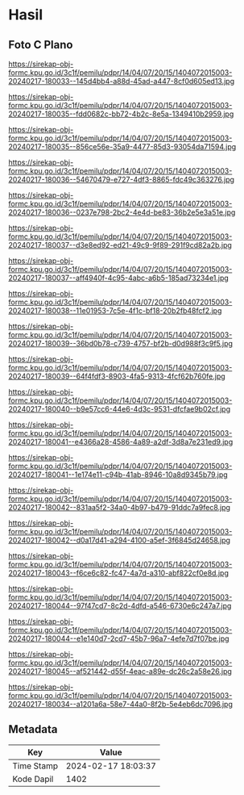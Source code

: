 # Hasil

## Foto C Plano

https://sirekap-obj-formc.kpu.go.id/3c1f/pemilu/pdpr/14/04/07/20/15/1404072015003-20240217-180033--145d4bb4-a88d-45ad-a447-8cf0d605ed13.jpg

https://sirekap-obj-formc.kpu.go.id/3c1f/pemilu/pdpr/14/04/07/20/15/1404072015003-20240217-180035--fdd0682c-bb72-4b2c-8e5a-1349410b2959.jpg

https://sirekap-obj-formc.kpu.go.id/3c1f/pemilu/pdpr/14/04/07/20/15/1404072015003-20240217-180035--856ce56e-35a9-4477-85d3-93054da71594.jpg

https://sirekap-obj-formc.kpu.go.id/3c1f/pemilu/pdpr/14/04/07/20/15/1404072015003-20240217-180036--54670479-e727-4df3-8865-fdc49c363276.jpg

https://sirekap-obj-formc.kpu.go.id/3c1f/pemilu/pdpr/14/04/07/20/15/1404072015003-20240217-180036--0237e798-2bc2-4e4d-be83-36b2e5e3a51e.jpg

https://sirekap-obj-formc.kpu.go.id/3c1f/pemilu/pdpr/14/04/07/20/15/1404072015003-20240217-180037--d3e8ed92-ed21-49c9-9f89-291f9cd82a2b.jpg

https://sirekap-obj-formc.kpu.go.id/3c1f/pemilu/pdpr/14/04/07/20/15/1404072015003-20240217-180037--aff4940f-4c95-4abc-a6b5-185ad73234e1.jpg

https://sirekap-obj-formc.kpu.go.id/3c1f/pemilu/pdpr/14/04/07/20/15/1404072015003-20240217-180038--11e01953-7c5e-4f1c-bf18-20b2fb48fcf2.jpg

https://sirekap-obj-formc.kpu.go.id/3c1f/pemilu/pdpr/14/04/07/20/15/1404072015003-20240217-180039--36bd0b78-c739-4757-bf2b-d0d988f3c9f5.jpg

https://sirekap-obj-formc.kpu.go.id/3c1f/pemilu/pdpr/14/04/07/20/15/1404072015003-20240217-180039--64f4fdf3-8903-4fa5-9313-4fcf62b760fe.jpg

https://sirekap-obj-formc.kpu.go.id/3c1f/pemilu/pdpr/14/04/07/20/15/1404072015003-20240217-180040--b9e57cc6-44e6-4d3c-9531-dfcfae9b02cf.jpg

https://sirekap-obj-formc.kpu.go.id/3c1f/pemilu/pdpr/14/04/07/20/15/1404072015003-20240217-180041--e4366a28-4586-4a89-a2df-3d8a7e231ed9.jpg

https://sirekap-obj-formc.kpu.go.id/3c1f/pemilu/pdpr/14/04/07/20/15/1404072015003-20240217-180041--1e174e11-c94b-41ab-8946-10a8d9345b79.jpg

https://sirekap-obj-formc.kpu.go.id/3c1f/pemilu/pdpr/14/04/07/20/15/1404072015003-20240217-180042--831aa5f2-34a0-4b97-b479-91ddc7a9fec8.jpg

https://sirekap-obj-formc.kpu.go.id/3c1f/pemilu/pdpr/14/04/07/20/15/1404072015003-20240217-180042--d0a17d41-a294-4100-a5ef-3f6845d24658.jpg

https://sirekap-obj-formc.kpu.go.id/3c1f/pemilu/pdpr/14/04/07/20/15/1404072015003-20240217-180043--f6ce6c82-fc47-4a7d-a310-abf822cf0e8d.jpg

https://sirekap-obj-formc.kpu.go.id/3c1f/pemilu/pdpr/14/04/07/20/15/1404072015003-20240217-180044--97f47cd7-8c2d-4dfd-a546-6730e6c247a7.jpg

https://sirekap-obj-formc.kpu.go.id/3c1f/pemilu/pdpr/14/04/07/20/15/1404072015003-20240217-180044--e1e140d7-2cd7-45b7-96a7-4efe7d7f07be.jpg

https://sirekap-obj-formc.kpu.go.id/3c1f/pemilu/pdpr/14/04/07/20/15/1404072015003-20240217-180045--af521442-d55f-4eac-a89e-dc26c2a58e26.jpg

https://sirekap-obj-formc.kpu.go.id/3c1f/pemilu/pdpr/14/04/07/20/15/1404072015003-20240217-180034--a1201a6a-58e7-44a0-8f2b-5e4eb6dc7096.jpg


## Metadata

| Key        | Value               |
| ---------- | ------------------- |
| Time Stamp | 2024-02-17 18:03:37 |
| Kode Dapil | 1402                |



